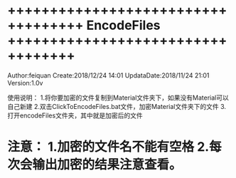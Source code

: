 ﻿+++++++++++++++++++++++++++++++++++
EncodeFiles
++++++++++++++++++++++++++++++++++
====================================
Author:feiquan
Create:2018/12/24 14:01
UpdataDate:2018/11/24 21:01
Version:1.0v

使用说明：
	1.将你要加密的文件复制到Material文件夹下，如果没有Material可以自己新建
	2.双击ClickToEncodeFiles.bat文件，加密Material文件夹下的文件
	3.打开encodeFiles文件夹，其中就是加密后的文件
	
注意：
	1.加密的文件名不能有空格
	2.每次会输出加密的结果注意查看。
=====================================

